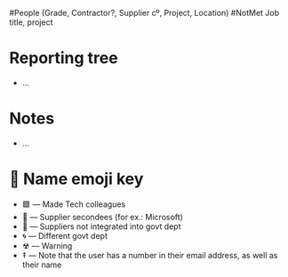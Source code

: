 #People (Grade, Contractor?, Supplier cº, Project, Location) #NotMet 
Job title, project
# Reporting tree
- …
# Notes
- …

# 🔑 Name emoji key
- 🟩 — Made Tech colleagues
- 🧰 — Supplier secondees (for ex.: Microsoft)
- 📯 — Suppliers not integrated into govt dept
- 🌀 — Different govt dept
- ☢ — Warning
- ‡ — Note that the user has a number in their email address, as well as their name